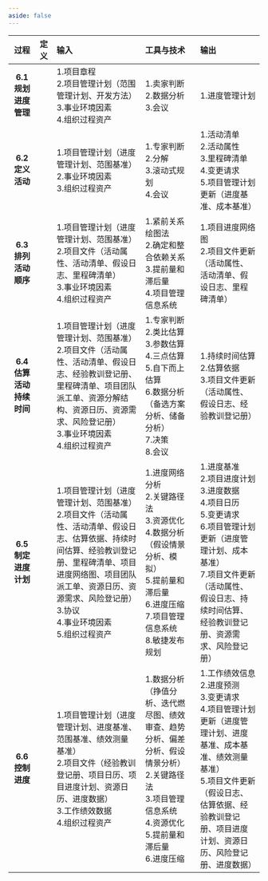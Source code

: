 ```yaml
---
aside: false
---
```


<!-- # ITTO图

## 6. 项目进度管理 -->

| **过程** | **定义** | **输入** | **工具与技术** | **输出** |
| :-: | :- | :- | :- | :- |
| **6.1 规划进度管理** |  |1.项目章程<br>2.项目管理计划（范围管理计划、开发方法）<br>3.事业环境因素<br>4.组织过程资产 | 1.卖家判断<br>2.数据分析<br>3.会议 | 1.进度管理计划 |
| **6.2 定义活动** |  |1.项目管理计划（进度管理计划、范围基准）<br>2.事业环境因素<br>3.组织过程资产 | 1.专家判断<br>2.分解<br>3.滚动式规划<br>4.会议 | 1.活动清单<br>2.活动属性<br>3.里程碑清单<br>4.变更请求<br>5.项目管理计划更新（进度基准、成本基准） |
| **6.3 排列活动顺序** |  |1.项目管理计划（进度管理计划、范围基准）<br>2.项目文件（活动属性、活动清单、假设日志、里程碑清单）<br>3.事业环境因素<br>4.组织过程资产 | 1.紧前关系绘图法<br>2.确定和整合依赖关系<br>3.提前量和滞后量<br>4.项目管理信息系统 | 1.项目进度网络图<br>2.项目文件更新（活动属性、活动清单、假设日志、里程碑清单） |
| **6.4 估算活动持续时间** |  |1.项目管理计划（进度管理计划、范围基准）<br>2.项目文件（活动属性、活动清单、假设日志、经验教训登记册、里程碑清单、项目团队派工单、资源分解结构、资源日历、资源需求、风险登记册）<br>3.事业环境因素<br>4.组织过程资产 | 1.专家判断<br>2.类比估算<br>3.参数估算<br>4.三点估算<br>5.自下而上估算<br>6.数据分析（备选方案分析、储备分析）<br>7.决策<br>8.会议 | 1.持续时间估算<br>2.估算依据<br>3.项目文件更新（活动属性、假设日志、经验教训登记册） |
| **6.5 制定进度计划** |  |1.项目管理计划（进度管理计划、范围基准）<br>2.项目文件（活动属性、活动清单、假设日志、估算依据、持续时间估算、经验教训登记册、里程碑清单、项目进度网络图、项目团队派工单、资源日历、资源需求、风险登记册）<br>3.协议<br>4.事业环境因素<br>5.组织过程资产 | 1.进度网络分析<br>2.关键路径法<br>3.资源优化<br>4.数据分析（假设情景分析、模拟）<br>5.提前量和滞后量<br>6.进度压缩<br>7.项目管理信息系统<br>8.敏捷发布规划 | 1.进度基准<br>2.项目进度计划<br>3.进度数据<br>4.项目日历<br>5.变更请求<br>6.项目管理计划更新（进度管理计划、成本基准）<br>7.项目文件更新（活动属性、假设日志、持续时间估算、经验教训登记册、资源需求、风险登记册） |
| **6.6 控制进度** |  |1.项目管理计划（进度管理计划、进度基准、范围基准、绩效测量 基准）<br>2.项目文件（经验教训登记册、项目日历、项目进度计划、资源日历、进度数据）<br>3.工作绩效数据<br>4.组织过程资产 | 1.数据分析（挣值分析、迭代燃尽图、绩效审查、趋势分析、偏差分析、假设情景分析）<br>2.关键路径法<br>3.项目管理信息系统<br>4.资源优化<br>5.提前量和滞后量<br>6.进度压缩 | 1.工作绩效信息<br>2.进度预测<br>3.变更请求<br>4.项目管理计划更新（进度管理计划、进度基准、成本基准、绩效测量基准）<br>5.项目文件更新（假设日志、估算依据、经验教训登记册、项目进度计划、资源日历、风险登记册、进度数据） |
